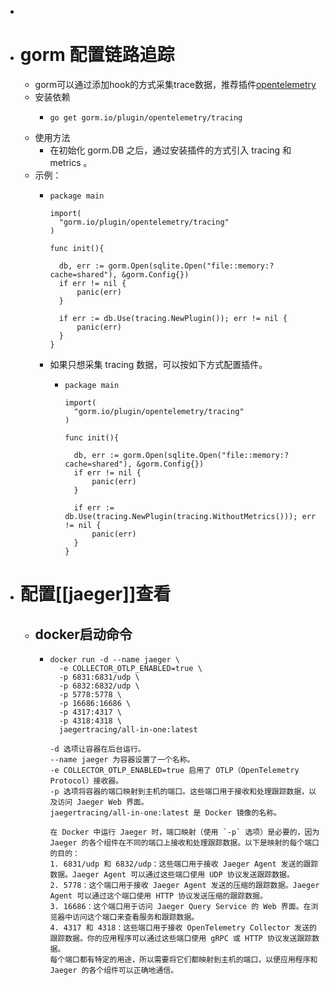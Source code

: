 -
- # gorm 配置链路追踪
	- gorm可以通过添加hook的方式采集trace数据，推荐插件[opentelemetry](https://github.com/go-gorm/opentelemetry)
	- 安装依赖
		- ```
		  go get gorm.io/plugin/opentelemetry/tracing
		  ```
	- 使用方法
		- 在初始化 gorm.DB 之后，通过安装插件的方式引入 tracing 和 metrics 。
	- 示例：
		- ```
		  package main
		  
		  import(
		  	"gorm.io/plugin/opentelemetry/tracing"
		  )
		  
		  func init(){
		  
		  	db, err := gorm.Open(sqlite.Open("file::memory:?cache=shared"), &gorm.Config{})
		  	if err != nil {
		  		panic(err)
		  	}
		  
		  	if err := db.Use(tracing.NewPlugin()); err != nil {
		  		panic(err)
		  	}
		  }
		  
		  ```
		- 如果只想采集 tracing 数据，可以按如下方式配置插件。
			- ```
			  package main
			  
			  import(
			  	"gorm.io/plugin/opentelemetry/tracing"
			  )
			  
			  func init(){
			  
			  	db, err := gorm.Open(sqlite.Open("file::memory:?cache=shared"), &gorm.Config{})
			  	if err != nil {
			  		panic(err)
			  	}
			  
			  	if err := db.Use(tracing.NewPlugin(tracing.WithoutMetrics())); err != nil {
			  		panic(err)
			  	}
			  }
			  
			  ```
- # 配置[[jaeger]]查看
	- ## docker启动命令
		- ```
		  docker run -d --name jaeger \
		    -e COLLECTOR_OTLP_ENABLED=true \
		    -p 6831:6831/udp \
		    -p 6832:6832/udp \
		    -p 5778:5778 \
		    -p 16686:16686 \
		    -p 4317:4317 \
		    -p 4318:4318 \
		    jaegertracing/all-in-one:latest
		  
		  -d 选项让容器在后台运行。
		  --name jaeger 为容器设置了一个名称。
		  -e COLLECTOR_OTLP_ENABLED=true 启用了 OTLP（OpenTelemetry Protocol）接收器。
		  -p 选项将容器的端口映射到主机的端口。这些端口用于接收和处理跟踪数据，以及访问 Jaeger Web 界面。
		  jaegertracing/all-in-one:latest 是 Docker 镜像的名称。
		  
		  在 Docker 中运行 Jaeger 时，端口映射（使用 `-p` 选项）是必要的，因为 Jaeger 的各个组件在不同的端口上接收和处理跟踪数据。以下是映射的每个端口的目的：
		  1. 6831/udp 和 6832/udp：这些端口用于接收 Jaeger Agent 发送的跟踪数据。Jaeger Agent 可以通过这些端口使用 UDP 协议发送跟踪数据。
		  2. 5778：这个端口用于接收 Jaeger Agent 发送的压缩的跟踪数据。Jaeger Agent 可以通过这个端口使用 HTTP 协议发送压缩的跟踪数据。
		  3. 16686：这个端口用于访问 Jaeger Query Service 的 Web 界面。在浏览器中访问这个端口来查看服务和跟踪数据。
		  4. 4317 和 4318：这些端口用于接收 OpenTelemetry Collector 发送的跟踪数据。你的应用程序可以通过这些端口使用 gRPC 或 HTTP 协议发送跟踪数据。
		  每个端口都有特定的用途，所以需要将它们都映射到主机的端口，以便应用程序和 Jaeger 的各个组件可以正确地通信。
		  ```